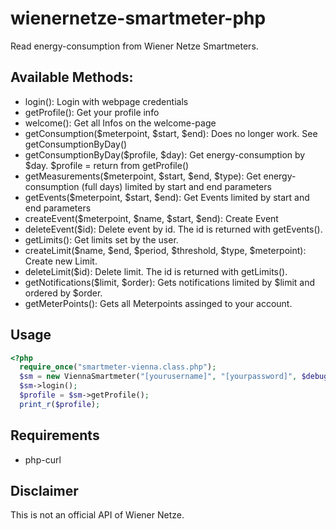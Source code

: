 # wienernetze-smartmeter-php
Read energy-consumption from Wiener Netze Smartmeters.

## Available Methods: 

- login(): Login with webpage credentials
- getProfile(): Get your profile info
- welcome(): Get all Infos on the welcome-page
- getConsumption($meterpoint, $start, $end): Does no longer work. See getConsumptionByDay()
- getConsumptionByDay($profile, $day): Get energy-consumption by $day. $profile = return from getProfile()
- getMeasurements($meterpoint, $start, $end, $type): Get energy-consumption (full days) limited by start and end parameters
- getEvents($meterpoint, $start, $end): Get Events limited by start and end parameters
- createEvent($meterpoint, $name, $start, $end): Create Event
- deleteEvent($id): Delete event by id. The id is returned with getEvents().
- getLimits(): Get limits set by the user.
- createLimit($name, $end, $period, $threshold, $type, $meterpoint): Create new Limit.
- deleteLimit($id): Delete limit. The id is returned with getLimits().
- getNotifications($limit, $order): Gets notifications limited by $limit and ordered by $order.
- getMeterPoints(): Gets all Meterpoints assinged to your account.

## Usage
```php
<?php 
  require_once("smartmeter-vienna.class.php");
  $sm = new ViennaSmartmeter("[yourusername]", "[yourpassword]", $debug=false);
  $sm->login();
  $profile = $sm->getProfile();
  print_r($profile);
```
## Requirements
- php-curl

## Disclaimer
This is not an official API of Wiener Netze.
